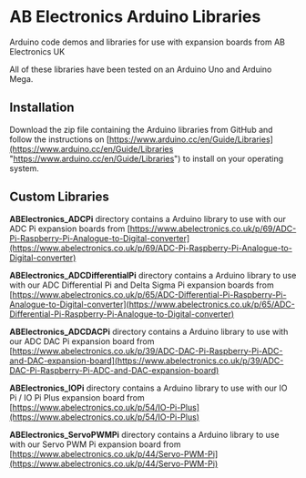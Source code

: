 AB Electronics Arduino Libraries
=======

Arduino code demos and libraries for use with expansion boards from AB Electronics UK

All of these libraries have been tested on an Arduino Uno and Arduino Mega.

## Installation ##

Download the zip file containing the Arduino libraries from GitHub and follow the instructions on [https://www.arduino.cc/en/Guide/Libraries](https://www.arduino.cc/en/Guide/Libraries "https://www.arduino.cc/en/Guide/Libraries") to install on your operating system. 

## Custom Libraries ##

**ABElectronics_ADCPi** directory contains a Arduino library to use with our ADC Pi expansion boards from [https://www.abelectronics.co.uk/p/69/ADC-Pi-Raspberry-Pi-Analogue-to-Digital-converter](https://www.abelectronics.co.uk/p/69/ADC-Pi-Raspberry-Pi-Analogue-to-Digital-converter)

**ABElectronics_ADCDifferentialPi** directory contains a Arduino library to use with our ADC Differential Pi and Delta Sigma Pi expansion boards from [https://www.abelectronics.co.uk/p/65/ADC-Differential-Pi-Raspberry-Pi-Analogue-to-Digital-converter](https://www.abelectronics.co.uk/p/65/ADC-Differential-Pi-Raspberry-Pi-Analogue-to-Digital-converter)

**ABElectronics_ADCDACPi** directory contains a Arduino library to use with our ADC DAC Pi expansion board from [https://www.abelectronics.co.uk/p/39/ADC-DAC-Pi-Raspberry-Pi-ADC-and-DAC-expansion-board](https://www.abelectronics.co.uk/p/39/ADC-DAC-Pi-Raspberry-Pi-ADC-and-DAC-expansion-board)

**ABElectronics_IOPi** directory contains a Arduino library to use with our IO Pi / IO Pi Plus expansion board from [https://www.abelectronics.co.uk/p/54/IO-Pi-Plus](https://www.abelectronics.co.uk/p/54/IO-Pi-Plus)

**ABElectronics_ServoPWMPi** directory contains a Arduino library to use with our Servo PWM Pi expansion board from [https://www.abelectronics.co.uk/p/44/Servo-PWM-Pi](https://www.abelectronics.co.uk/p/44/Servo-PWM-Pi)

